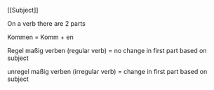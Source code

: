 [[Subject]]

On a verb there are 2 parts

Kommen = Komm + en

Regel maßig verben (regular verb) = no change in first part based on subject

unregel maßig verben (irregular verb) = change in first part based on subject